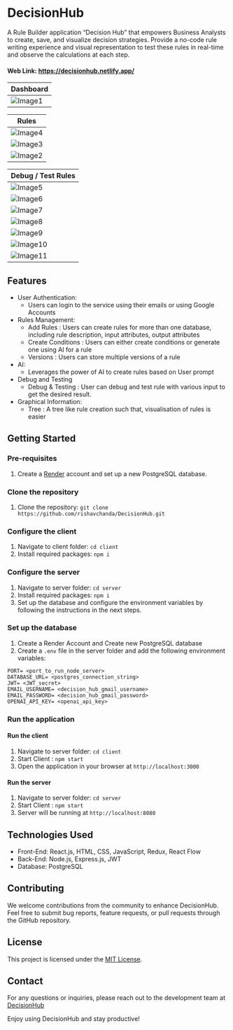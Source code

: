 # DecisionHub

A Rule Builder application “Decision Hub” that empowers Business Analysts to create, save, and visualize decision strategies. Provide a no-code rule writing experience and visual representation to test these rules in real-time and observe the calculations at each step.

#### Web Link: https://decisionhub.netlify.app/

| Dashboard                         |
| --------------------------------- |
| ![Image1](./assets/dashboard.jpg) |

| Rules                          |
| ------------------------------ |
| ![Image4](./assets/rules3.jpg) |
| ![Image3](./assets/rules2.jpg) |
| ![Image2](./assets/rules.jpg)  |

| Debug / Test Rules                 |
| ---------------------------------- |
| ![Image5](./assets/testRule.jpg)   |
| ![Image6](./assets/testRule2.jpg)  |
| ![Image7](./assets/testRule3.jpg)  |
| ![Image8](./assets/testRule4.jpg)  |
| ![Image9](./assets/testRule5.jpg)  |
| ![Image10](./assets/testRule6.jpg) |
| ![Image11](./assets/testRule7.jpg) |

## Features

- User Authentication:
  - Users can login to the service using their emails or using Google Accounts
- Rules Management:
  - Add Rules : Users can create rules for more than one database, including rule description, input attributes, output attributes
  - Create Conditions : Users can either create conditions or generate one using AI for a rule
  - Versions : Users can store multiple versions of a rule
- AI:
  - Leverages the power of AI to create rules based on User prompt
- Debug and Testing
  - Debug & Testing : User can debug and test rule with various input to get the desired result.
- Graphical Information:
  - Tree : A tree like rule creation such that, visualisation of rules is easier

## Getting Started

### Pre-requisites

1. Create a [Render](https://dashboard.render.com/) account and set up a new PostgreSQL database.

### Clone the repository

1. Clone the repository: `git clone https://github.com/rishavchanda/DecisionHub.git`

### Configure the client

1. Navigate to client folder: `cd client`
2. Install required packages: `npm i`

### Configure the server

1. Navigate to server folder: `cd server`
2. Install required packages: `npm i`
3. Set up the database and configure the environment variables by following the instructions in the next steps.

### Set up the database

1. Create a Render Account and Create new PostgreSQL database
2. Create a `.env` file in the server folder and add the following environment variables:

```
PORT= <port_to_run_node_server>
DATABASE_URL= <postgres_connection_string>
JWT= <JWT_secret>
EMAIL_USERNAME= <decision_hub_gmail_username>
EMAIL_PASSWORD= <decision_hub_gmail_password>
OPENAI_API_KEY= <openai_api_key>
```

### Run the application

#### Run the client

1. Navigate to server folder: `cd client`
2. Start Client : `npm start`
3. Open the application in your browser at `http://localhost:3000`

#### Run the server

1. Navigate to server folder: `cd server`
2. Start Client : `npm start`
3. Server will be running at `http://localhost:8080`

## Technologies Used

- Front-End: React.js, HTML, CSS, JavaScript, Redux, React Flow
- Back-End: Node.js, Express.js, JWT
- Database: PostgreSQL

## Contributing

We welcome contributions from the community to enhance DecisionHub. Feel free to submit bug reports, feature requests, or pull requests through the GitHub repository.

## License

This project is licensed under the [MIT License](https://opensource.org/licenses/MIT).

## Contact

For any questions or inquiries, please reach out to the development team at [DecisionHub](mailto:decisionhub629@gmail.com)

Enjoy using DecisionHub and stay productive!
